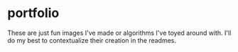 # portfolio
These are just fun images I've made or algorithms I've toyed around with. I'll do my best to contextualize their creation in the readmes.

